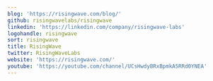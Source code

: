 ```yaml
---
blog: 'https://risingwave.com/blog/'
github: risingwavelabs/risingwave
linkedin: 'https://linkedin.com/company/risingwave-labs'
logohandle: risingwave
sort: risingwave
title: RisingWave
twitter: RisingWaveLabs
website: 'https://risingwave.com/'
youtube: 'https://youtube.com/channel/UCsHwdyBRxBpmkA5RRd0YNEA'
---
```

